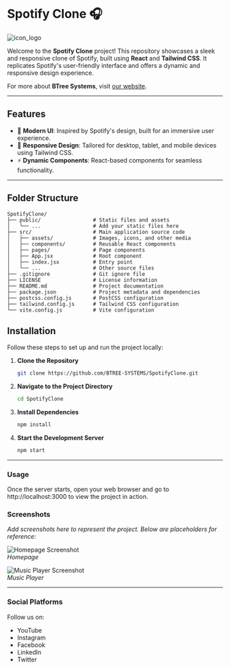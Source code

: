# Spotify Clone 🎧

![icon_logo](https://github.com/varun-FSDeveloper/BTreeFlight/assets/153975508/7b010aed-1466-46e3-8636-891bf59dcb25)

Welcome to the **Spotify Clone** project! This repository showcases a sleek and responsive clone of Spotify, built using **React** and **Tailwind CSS**. It replicates Spotify's user-friendly interface and offers a dynamic and responsive design experience.

For more about **BTree Systems**, visit [our website](https://btreesystems.com).

---

## Features

- 🎨 **Modern UI**: Inspired by Spotify's design, built for an immersive user experience.  
- 📱 **Responsive Design**: Tailored for desktop, tablet, and mobile devices using Tailwind CSS.  
- ⚡ **Dynamic Components**: React-based components for seamless functionality.  

---

## Folder Structure

```plaintext
SpotifyClone/
├── public/                 # Static files and assets
│   └── ...                 # Add your static files here
├── src/                    # Main application source code
│   ├── assets/             # Images, icons, and other media
│   ├── components/         # Reusable React components
│   ├── pages/              # Page components
│   ├── App.jsx             # Root component
│   ├── index.jsx           # Entry point
│   └── ...                 # Other source files
├── .gitignore              # Git ignore file
├── LICENSE                 # License information
├── README.md               # Project documentation
├── package.json            # Project metadata and dependencies
├── postcss.config.js       # PostCSS configuration
├── tailwind.config.js      # Tailwind CSS configuration
└── vite.config.js          # Vite configuration

```

## Installation
Follow these steps to set up and run the project locally:

1. **Clone the Repository**  
   ```bash
   git clone https://github.com/BTREE-SYSTEMS/SpotifyClone.git

2. **Navigate to the Project Directory**  
   ```bash
   cd SpotifyClone

3. **Install Dependencies**  
   ```bash
   npm install

4. **Start the Development Server**  
   ```bash
   npm start

---

### Usage  
Once the server starts, open your web browser and go to http://localhost:3000 to view the project in action.

### Screenshots  
_Add screenshots here to represent the project. Below are placeholders for reference:_  

![Homepage Screenshot](path_to_homepage_screenshot.png)  
*Homepage*  

![Music Player Screenshot](path_to_player_screenshot.png)  
*Music Player*

---

### Social Platforms  
Follow us on:  
- YouTube  
- Instagram  
- Facebook  
- LinkedIn  
- Twitter  



